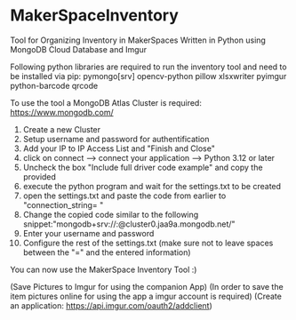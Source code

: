 # MakerSpaceInventory
Tool for Organizing Inventory in MakerSpaces
Written in Python using MongoDB Cloud Database and Imgur 

Following python libraries are required to run the inventory tool and need to be installed via pip:
pymongo[srv]
opencv-python
pillow
xlsxwriter
pyimgur
python-barcode
qrcode


To use the tool a MongoDB Atlas Cluster is required: https://www.mongodb.com/
1) Create a new Cluster
2) Setup username and password for authentification
3) Add your IP to IP Access List and "Finish and Close"
4) click on connect --> connect your application --> Python 3.12 or later
5) Uncheck the box "Include full driver code example" and copy the provided
6) execute the python program and wait for the settings.txt to be created
7) open the settings.txt and paste the code from earlier to "connection_string= "
8) Change the copied code similar to the following snippet:"mongodb+srv://<username>:<password>@cluster0.jaa9a.mongodb.net/"
9) Enter your username and password
10) Configure the rest of the settings.txt (make sure not to leave spaces between the "=" and the entered information)
  
You can now use the MakerSpace Inventory Tool :)
  
(Save Pictures to Imgur for using the companion App)
(In order to save the item pictures online for using the app a imgur account is required)
(Create an application: https://api.imgur.com/oauth2/addclient)
 
